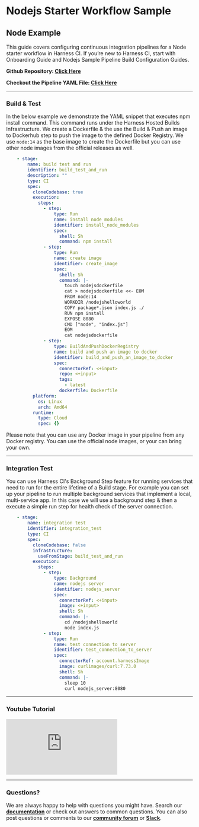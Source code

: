 # Nodejs Starter Workflow Sample

## Node Example

This guide covers configuring continuous integration pipelines for a Node starter workflow in Harness CI. If you’re new to Harness CI, start with Onboarding Guide and Nodejs Sample Pipeline Build Configuration Guides.

**Github Repository: [Click Here](https://github.com/harness-community/nodejs-pipeline-samples)**

**Checkout the Pipeline YAML File: [Click Here](https://github.com/harness-community/nodejs-pipeline-samples/blob/main/.harness/nodejsstarterpipeline.yaml)**

---

### Build & Test

In the below example we demonstrate the YAML snippet that executes npm install command. This command runs under the Harness Hosted Builds Infrastructure. We create a Dockerfile & the use the Build & Push an image to Dockerhub step to push the image to the defined Docker Registry. We use ```node:14``` as the base image to create the Dockerfile but you can use other node images from the official releases as well.



```yaml
    - stage:
        name: build test and run
        identifier: build_test_and_run
        description: ""
        type: CI
        spec:
          cloneCodebase: true
          execution:
            steps:
              - step:
                  type: Run
                  name: install node modules
                  identifier: install_node_modules
                  spec:
                    shell: Sh
                    command: npm install
              - step:
                  type: Run
                  name: create image
                  identifier: create_image
                  spec:
                    shell: Sh
                    command: |-
                      touch nodejsdockerfile
                      cat > nodejsdockerfile <<- EOM
                      FROM node:14
                      WORKDIR /nodejshelloworld
                      COPY package*.json index.js ./
                      RUN npm install
                      EXPOSE 8080
                      CMD ["node", "index.js"]
                      EOM
                      cat nodejsdockerfile
              - step:
                  type: BuildAndPushDockerRegistry
                  name: build and push an image to docker
                  identifier: build_and_push_an_image_to_docker
                  spec:
                    connectorRef: <+input>
                    repo: <+input>
                    tags:
                      - latest
                    dockerfile: Dockerfile
          platform:
            os: Linux
            arch: Amd64
          runtime:
            type: Cloud
            spec: {}
```

Please note that you can use any Docker image in your pipeline from any Docker registry. You can use the official node images, or your can bring your own.

---

### Integration Test

You can use Harness CI's Background Step feature for running services that need to run for the entire lifetime of a Build stage. For example you can set up your pipeline to run multiple background services that implement a local, multi-service app. In this case we will use a background step & then a execute a simple run step for health check of the server connection.

```yaml
    - stage:
        name: integration test
        identifier: integration_test
        type: CI
        spec:
          cloneCodebase: false
          infrastructure:
            useFromStage: build_test_and_run
          execution:
            steps:
              - step:
                  type: Background
                  name: nodejs server
                  identifier: nodejs_server
                  spec:
                    connectorRef: <+input>
                    image: <+input>
                    shell: Sh
                    command: |-
                      cd /nodejshelloworld
                      node index.js
              - step:
                  type: Run
                  name: test connection to server
                  identifier: test_connection_to_server
                  spec:
                    connectorRef: account.harnessImage
                    image: curlimages/curl:7.73.0
                    shell: Sh
                    command: |-
                      sleep 10
                      curl nodejs_server:8080
```

---

### Youtube Tutorial

<div className="iframe-wrapper">
<iframe src="https://www.youtube.com/embed/r1GLYtOmJmM" frameborder="0" allow="autoplay; encrypted-media" allowfullscreen > </iframe>
</div>


---

### Questions?

We are always happy to help with questions you might have. Search our **[documentation](docs.harness.io)** or check out answers to common questions. You can also post questions or comments to our **[community forum](community.harness.io)** or **[Slack](https://join.slack.com/t/harnesscommunity/shared_invite/zt-1ioxzr5vo-j8ljQkiTFxoRk8vBT~q8yQ)**.


